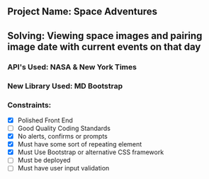 ## Project Name: Space Adventures
## Solving: Viewing space images and pairing image date with current events on that day
### API's Used: NASA & New York Times
### New Library Used: MD Bootstrap
### Constraints:  
- [x] Polished Front End
- [ ] Good Quality Coding Standards
- [x] No alerts, confirms or prompts
- [x] Must have some sort of repeating element
- [x] Must Use Bootstrap or alternative CSS framework
- [ ] Must be deployed
- [ ] Must have user input validation
